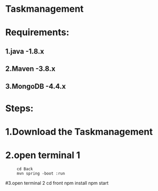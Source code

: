 # Taskmanagement
# Requirements:
## 1.java -1.8.x
## 2.Maven -3.8.x
## 3.MongoDB -4.4.x
# Steps:
# 1.Download the Taskmanagement
# 2.open terminal 1
         cd Back
         mvn spring -boot :run
#3.open terminal 2
          cd front
          npm install
          npm start
